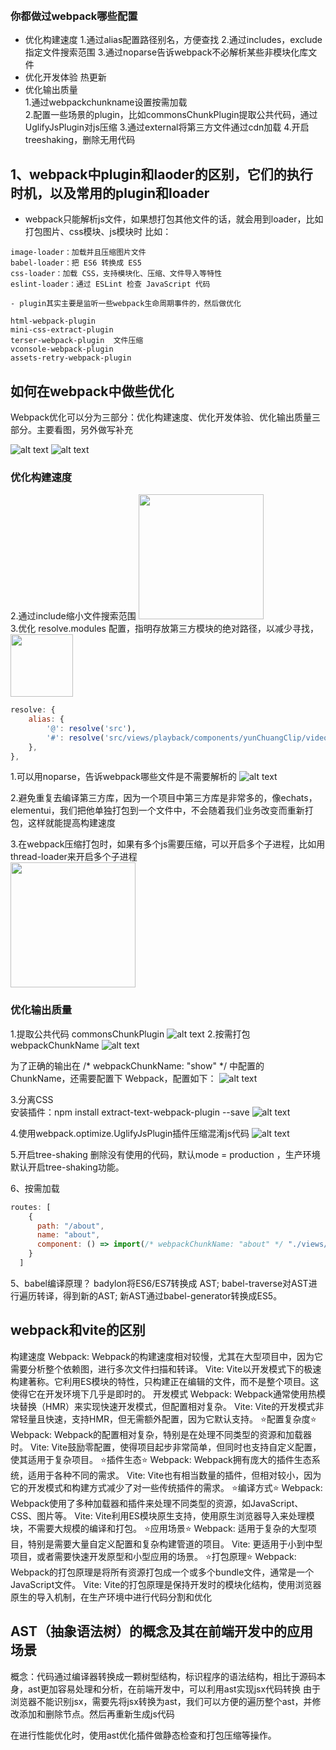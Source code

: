 ​
### 你都做过webpack哪些配置
- 优化构建速度
1.通过alias配置路径别名，方便查找
2.通过includes，exclude 指定文件搜索范围
3.通过noparse告诉webpack不必解析某些非模块化库文件  
- 优化开发体验
热更新
- 优化输出质量  
1.通过webpackchunkname设置按需加载  
2.配置一些场景的plugin，比如commonsChunkPlugin提取公共代码，通过UglifyJsPlugin对js压缩
3.通过external将第三方文件通过cdn加载
4.开启treeshaking，删除无用代码

 ## 1、webpack中plugin和laoder的区别，它们的执行时机，以及常用的plugin和loader

- webpack只能解析js文件，如果想打包其他文件的话，就会用到loader，比如打包图片、css模块、js模块时
比如：  
```
image-loader：加载并且压缩图片文件
babel-loader：把 ES6 转换成 ES5
css-loader：加载 CSS，支持模块化、压缩、文件导入等特性
eslint-loader：通过 ESLint 检查 JavaScript 代码

- plugin其实主要是监听一些webpack生命周期事件的，然后做优化

html-webpack-plugin
mini-css-extract-plugin
terser-webpack-plugin  文件压缩
vconsole-webpack-plugin
assets-retry-webpack-plugin
```


 ## 如何在webpack中做些优化
 Webpack优化可以分为三部分：优化构建速度、优化开发体验、优化输出质量三部分。主要看图，另外做写补充

![alt text](assets/image-2.png)
![alt text](assets/image-3.png)

 ### 优化构建速度

2.通过include缩小文件搜索范围
<img src="assets/image-4.png"  height="200" />  
3.优化 resolve.modules 配置，指明存放第三方模块的绝对路径，以减少寻找，
<img src="assets/image-5.png"  height="100" />  

```javascript
resolve: {
    alias: {
        '@': resolve('src'),
        '#': resolve('src/views/playback/components/yunChuangClip/videoEditor'),
    },
},
```

1.可以用noparse，告诉webpack哪些文件是不需要解析的
![alt text](assets/image.png)

2.避免重复去编译第三方库，因为一个项目中第三方库是非常多的，像echats，elementui，我们把他单独打包到一个文件中，不会随着我们业务改变而重新打包，这样就能提高构建速度

3.在webpack压缩打包时，如果有多个js需要压缩，可以开启多个子进程，比如用thread-loader来开启多个子进程  
<img src="assets/image-1.png"  height="200" />


 ### 优化输出质量
1.提取公共代码 commonsChunkPlugin
![alt text](assets/image-6.png)
2.按需打包 webpackChunkName
![alt text](assets/image-7.png)

为了正确的输出在 /* webpackChunkName: "show" */ 中配置的 ChunkName，还需要配置下 Webpack，配置如下：
![alt text](assets/image-8.png)

3.分离CSS    
安装插件：npm install extract-text-webpack-plugin --save
![alt text](assets/image-9.png)

4.使用webpack.optimize.UglifyJsPlugin插件压缩混淆js代码
![alt text](assets/image-10.png)

5.开启tree-shaking 删除没有使用的代码，默认mode = production ，生产环境默认开启tree-shaking功能。

6、按需加载
```javascript
routes: [
    {
      path: "/about",
      name: "about",
      component: () => import(/* webpackChunkName: "about" */ "./views/About.vue")
    }
  ]
```


5、babel编译原理？
badylon将ES6/ES7转换成 AST;
babel-traverse对AST进行遍历转译，得到新的AST;
新AST通过babel-generator转换成ES5。

 ## webpack和vite的区别
构建速度
Webpack: Webpack的构建速度相对较慢，尤其在大型项目中，因为它需要分析整个依赖图，进行多次文件扫描和转译。
Vite: Vite以开发模式下的极速构建著称。它利用ES模块的特性，只构建正在编辑的文件，而不是整个项目。这使得它在开发环境下几乎是即时的。
开发模式
Webpack: Webpack通常使用热模块替换（HMR）来实现快速开发模式，但配置相对复杂。
Vite: Vite的开发模式非常轻量且快速，支持HMR，但无需额外配置，因为它默认支持。
⭐配置复杂度⭐
Webpack: Webpack的配置相对复杂，特别是在处理不同类型的资源和加载器时。
Vite: Vite鼓励零配置，使得项目起步非常简单，但同时也支持自定义配置，使其适用于复杂项目。
⭐插件生态⭐
Webpack: Webpack拥有庞大的插件生态系统，适用于各种不同的需求。
Vite: Vite也有相当数量的插件，但相对较小，因为它的开发模式和构建方式减少了对一些传统插件的需求。
⭐编译方式⭐
Webpack: Webpack使用了多种加载器和插件来处理不同类型的资源，如JavaScript、CSS、图片等。
Vite: Vite利用ES模块原生支持，使用原生浏览器导入来处理模块，不需要大规模的编译和打包。
⭐应用场景⭐
Webpack: 适用于复杂的大型项目，特别是需要大量自定义配置和复杂构建管道的项目。
Vite: 更适用于小到中型项目，或者需要快速开发原型和小型应用的场景。
⭐打包原理⭐
Webpack: Webpack的打包原理是将所有资源打包成一个或多个bundle文件，通常是一个JavaScript文件。
Vite: Vite的打包原理是保持开发时的模块化结构，使用浏览器原生的导入机制，在生产环境中进行代码分割和优化



 ## AST（抽象语法树）的概念及其在前端开发中的应用场景
 概念：代码通过编译器转换成一颗树型结构，标识程序的语法结构，相比于源码本身，ast更加容易处理和分析，在前端开发中，可以利用ast实现jsx代码转换
 由于浏览器不能识别jsx，需要先将jsx转换为ast，我们可以方便的遍历整个ast，并修改添加和删除节点。然后再重新生成js代码

 在进行性能优化时，使用ast优化插件做静态检查和打包压缩等操作。








​